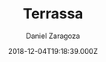 ---
title: Terrassa
github: https://github.com/danielkvist/hugo-terrassa-theme
demo: https://terrassa.netlify.com/
author: Daniel Zaragoza
ssg:
  - Hugo
cms:
  - Markdown
date: 2018-12-04T19:18:39.000Z
description: >-
  Terrassa is a simple, fast and responsive theme for Hugo with a strong focus
  on accessibility.
draft: true
publish_date: '2018-12-04T19:18:39Z'
update_date: '2021-07-28T10:40:42Z'
github_star: 67
github_fork: 78
---